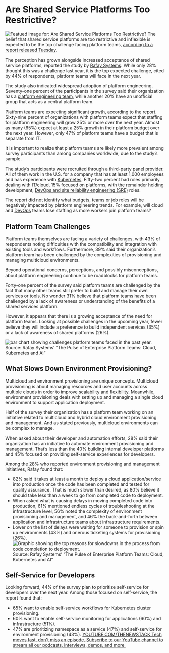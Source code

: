 # Are Shared Service Platforms Too Restrictive?
![Featued image for: Are Shared Service Platforms Too Restrictive?](https://cdn.thenewstack.io/media/2024/08/cd338ec3-are-shared-platforms-too-restrictive-a-new-report-says-yes-2-1024x576.jpg)
The belief that shared service platforms are too restrictive and inflexible is expected to be the top challenge facing platform teams, [according to a report released Tuesday](https://rafay.co/the-pulse-of-the-enterprise-platform-team-cloud-kubernetes-and-ai/).

The perception has grown alongside increased acceptance of shared service platforms, reported the study by [Rafay Systems](https://rafay.co?utm_content=inline+mention). While only 28% thought this was a challenge last year, it is the top expected challenge, cited by 44% of respondents, platform teams will face in the next year.

The study also indicated widespread adoption of platform engineering. Seventy-one percent of the participants in the survey said their organization has a [platform engineering team](https://thenewstack.io/how-to-be-an-effective-platform-engineering-team/), while another 20% have an unofficial group that acts as a central platform team.

Platform teams are expecting significant growth, according to the report. Sixty-nine percent of organizations with platform teams expect that staffing for platform engineering will grow 25% or more over the next year. Almost as many (65%) expect at least a 25% growth in their platform budget over the next year. However, only 47% of platform teams have a budget that is separate from IT.

It is important to realize that platform teams are likely more prevalent among survey participants than among companies worldwide, due to the study’s sample.

The study’s participants were recruited through a third-party panel provider. All of them work in the U.S. for a company that has at least 1,000 employees and has experience with [Kubernetes](https://thenewstack.io/kubernetes/). Fifty-two percent had roles primarily dealing with IT/cloud, 15% focused on platforms, with the remainder holding development, [DevOps and site reliability engineering (SRE)](https://thenewstack.io/platform-engineering/sre-vs-devops-vs-platform-engineering/) roles.

The report did not identify what budgets, teams or job roles will be negatively impacted by platform engineering trends. For example, will cloud and [DevOps](https://thenewstack.io/qa-patrick-debois-on-the-past-present-and-future-of-devops/) teams lose staffing as more workers join platform teams?

## Platform Team Challenges
Platform teams themselves are facing a variety of challenges, with 43% of respondents noting difficulties with the compatibility and integration with existing tools and workflows. Furthermore, 39% said their organization’s platform team has been challenged by the complexities of provisioning and managing multicloud environments.

Beyond operational concerns, perceptions, and possibly misconceptions, about platform engineering continue to be roadblocks for platform teams.

Forty-one percent of the survey said platform teams are challenged by the fact that many other teams still prefer to build and manage their own services or tools. No wonder 31% believe that platform teams have been challenged by a lack of awareness or understanding of the benefits of a shared services platform.

However, it appears that there is a growing acceptance of the need for platform teams. Looking at possible challenges in the upcoming year, fewer believe they will include a preference to build independent services (35%) or a lack of awareness of shared platforms (26%).

![bar chart showing challenges platform teams faced in the past year.](https://cdn.thenewstack.io/media/2024/08/a9b48fd4-platform-team-challenges-1024x993.png)
Source: Rafay Systems’ “The Pulse of Enterprise Platform Teams: Cloud, Kubernetes and AI”

## What Slows Down Environment Provisioning?
Multicloud and environment provisioning are unique concepts. Multicloud provisioning is about managing resources and user accounts across multiple clouds in order to improve scalability and flexibility. Meanwhile, environment provisioning deals with setting up and managing a single cloud environment to support application deployment.

Half of the survey their organization has a platform team working on an initiative related to multicloud and hybrid cloud environment provisioning and management. And as stated previously, multicloud environments can be complex to manage.

When asked about their developer and automation efforts, 28% said their organization has an initiative to automate environment provisioning and management. That’s less than the 40% building internal developer platforms and 45% focused on providing self-service experiences for developers.

Among the 28% who reported environment provisioning and management initiatives, Rafay found that:

- 82% said it takes at least a month to deploy a cloud application/service into production once the code has been completed and tested for quality assurance. That is much slower than desired, as 80% believe it should take less than a week to go from completed code to deployment.
- When asked what is causing delays in moving completed code into production, 61% mentioned endless cycles of troubleshooting at the infrastructure level, 56% noted the complexity of environment provisioning and management, and 46% the back-and-forth between application and infrastructure teams about infrastructure requirements.
- Lower on the list of delays were waiting for someone to provision or spin up environments (43%) and onerous ticketing systems for provisioning (26%).
![Graphic showing the top reasons for slowdowns in the process from code completion to deployment.](https://cdn.thenewstack.io/media/2024/08/dbe1a8fa-code-complete-delays-1024x387.png)
Source: Rafay Systems’ “The Pulse of Enterprise Platform Teams: Cloud, Kubernetes and AI”

## Self-Service for Developers
Looking forward, 44% of the survey plan to prioritize self-service for developers over the next year. Among those focused on self-service, the report found that:

- 65% want to enable self-service workflows for Kubernetes cluster provisioning.
- 60% want to enable self-service monitoring for applications (60%) and infrastructure (51%).
- 47% are prioritizing namespace as a service (47%) and self-service for environment provisioning (43%).
[
YOUTUBE.COM/THENEWSTACK
Tech moves fast, don't miss an episode. Subscribe to our YouTube
channel to stream all our podcasts, interviews, demos, and more.
](https://youtube.com/thenewstack?sub_confirmation=1)
